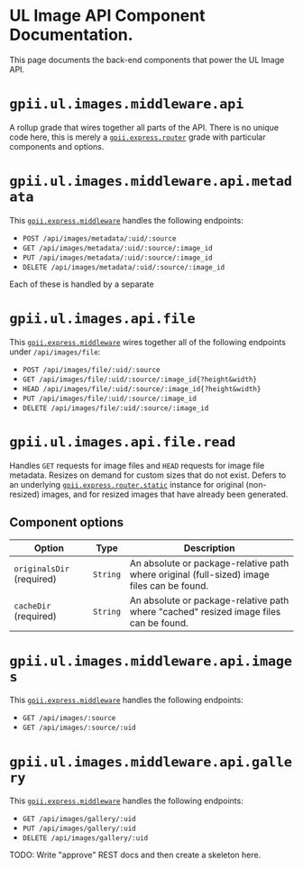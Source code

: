 # UL Image API Component Documentation.

This page documents the back-end components that power the UL Image API.

# `gpii.ul.images.middleware.api`

A rollup grade that wires together all parts of the API.  There is no unique code here, this is merely a [`gpii.express.router`](https://github.com/GPII/gpii-express/blob/master/docs/router.md)
grade with particular components and options.

# `gpii.ul.images.middleware.api.metadata`

This [`gpii.express.middleware`](https://github.com/GPII/gpii-express/blob/master/docs/middleware.md) handles the 
following endpoints:

* `POST /api/images/metadata/:uid/:source`
* `GET /api/images/metadata/:uid/:source/:image_id`
* `PUT /api/images/metadata/:uid/:source/:image_id`
* `DELETE /api/images/metadata/:uid/:source/:image_id`

Each of these is handled by a separate

# `gpii.ul.images.api.file`

This [`gpii.express.middleware`](https://github.com/GPII/gpii-express/blob/master/docs/middleware.md) wires together
all of the following endpoints under `/api/images/file`:

* `POST /api/images/file/:uid/:source`
* `GET /api/images/file/:uid/:source/:image_id{?height&width}`
* `HEAD /api/images/file/:uid/:source/:image_id{?height&width}`
* `PUT /api/images/file/:uid/:source/:image_id`
* `DELETE /api/images/file/:uid/:source/:image_id`

# `gpii.ul.images.api.file.read`

Handles `GET` requests for image files and `HEAD` requests for image file metadata.  Resizes on demand for custom sizes
that do not exist.  Defers to an underlying [`gpii.express.router.static`](https://github.com/GPII/gpii-express/blob/master/docs/router.md#gpiiexpressrouterstatic)
instance for original (non-resized) images, and for resized images that have already been generated.

## Component options

| Option                    | Type     | Description |
| ------------------------- | -------- | ----------- |
| `originalsDir` (required) | `String` | An absolute or package-relative path where original (full-sized) image files can be found. |
| `cacheDir` (required)     | `String` | An absolute or package-relative path where "cached" resized image files can be found. |


# `gpii.ul.images.middleware.api.images`

This [`gpii.express.middleware`](https://github.com/GPII/gpii-express/blob/master/docs/middleware.md) handles the 
following endpoints:

* `GET /api/images/:source`
* `GET /api/images/:source/:uid`

# `gpii.ul.images.middleware.api.gallery`

This [`gpii.express.middleware`](https://github.com/GPII/gpii-express/blob/master/docs/middleware.md) handles the
following endpoints:

* `GET /api/images/gallery/:uid`
* `PUT /api/images/gallery/:uid`
* `DELETE /api/images/gallery/:uid`



TODO:  Write "approve" REST docs and then create a skeleton here.